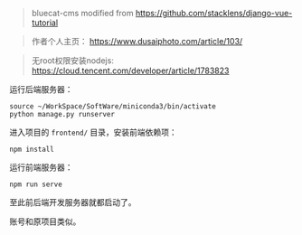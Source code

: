 > bluecat-cms modified from https://github.com/stacklens/django-vue-tutorial

> 作者个人主页： https://www.dusaiphoto.com/article/103/

> 无root权限安装nodejs: https://cloud.tencent.com/developer/article/1783823


运行后端服务器：

```shell position-relative overflow-auto
source ~/WorkSpace/SoftWare/miniconda3/bin/activate
python manage.py runserver
```


进入项目的 `frontend/` 目录，安装前端依赖项：

```shell position-relative overflow-auto
npm install
```

运行前端服务器：

```shell position-relative overflow-auto
npm run serve
```

至此前后端开发服务器就都启动了。

账号和原项目类似。
